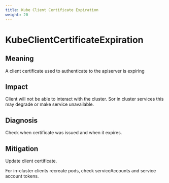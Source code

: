 ```yaml
---
title: Kube Client Certificate Expiration
weight: 20
---
```


# KubeClientCertificateExpiration

## Meaning

A client certificate used to authenticate to the apiserver is expiring

## Impact

Client will not be able to interact with the cluster.
Sor in cluster services this may degrade or make service unavailable.

## Diagnosis

Check when certificate was issued and when it expires.

## Mitigation

Update client certificate.

For in-cluster clients recreate pods, check serviceAccounts and service
account tokens.

